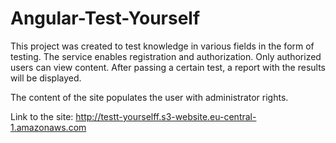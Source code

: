 # Angular-Test-Yourself

This project was created to test knowledge in various fields in the form of testing. The service enables registration and authorization. Only authorized users can view content. After passing a certain test, a report with the results will be displayed.

The content of the site populates the user with administrator rights.

Link to the site: http://testt-yourselff.s3-website.eu-central-1.amazonaws.com
